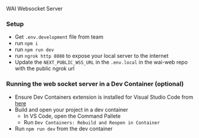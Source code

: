 WAI Websocket Server

### Setup

- Get `.env.development` file from team
- run `npm i`
- run `npm run dev`
- run `ngrok http 8080` to expose your local server to the internet
- Update the `NEXT_PUBLIC_WSS_URL` in the `.env.local` in the wai-web repo with the public ngrok url

### Running the web socket server in a Dev Container (optional)

- Ensure Dev Containers extension is installed for Visual Studio Code from [here](https://marketplace.visualstudio.com/items?itemName=ms-vscode-remote.remote-containers)
- Build and open your project in a dev container
  - In VS Code, open the Command Pallete
  - Run `Dev Containers: Rebuild and Reopen in Container`
- Run `npm run dev` from the dev container
